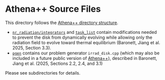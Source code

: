 # Athena++ Source Files

This directory follows the [Athena++ directory structure](https://github.com/PrincetonUniversity/athena/tree/main/src).

- [`nr_radiation/integrators`](https://github.com/sabaronett/irrad_disk/tree/main/athena/src/nr_radiation/integrators) and [`task_list`](https://github.com/sabaronett/irrad_disk/tree/main/athena/src/task_list) contain modifications needed to prevent the disk from dynamically evolving while allowing only the radiation field to evolve toward thermal equilibrium (Baronett, Jiang et al. 2025, Section 3.3).
- [`pgen`](https://github.com/sabaronett/irrad_disk/tree/main/athena/src/pgen) contains our problem generator `irrad_disk.cpp` (which may also be included in a future public version of [Athena++](https://github.com/PrincetonUniversity/athena)), described in Baronett, Jiang et al. (2025, Sections 2.2, 2.4, and 3.1)

Please see subdirectories for details.
